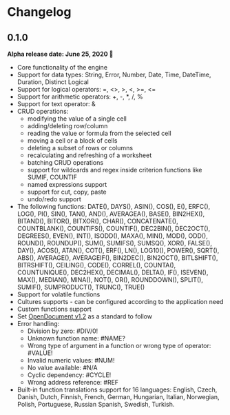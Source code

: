 # Changelog

## 0.1.0

**Alpha release date: June 25, 2020 🎉**

* Core functionality of the engine
* Support for data types: String, Error, Number, Date, Time, DateTime,
Duration, Distinct Logical
* Support for logical operators: =, <>, >, <, >=, <=
* Support for arithmetic operators: +, -, *, /, %
* Support for text operator: &
* CRUD operations:
   - modifying the value of a single cell
   - adding/deleting row/column
   - reading the value or formula from the selected cell
   - moving a cell or a block of cells
   - deleting a subset of rows or columns
   - recalculating and refreshing of a worksheet
   - batching CRUD operations
   - support for wildcards and regex inside criterion functions
   like SUMIF, COUNTIF
   - named expressions support
   - support for cut, copy, paste
   - undo/redo support
* The following functions: DATE(), DAYS(), ASIN(), COS(), E(), ERFC(),
LOG(), PI(), SIN(), TAN(), AND(), AVERAGEA(), BASE(), BIN2HEX(),
BITAND(), BITOR(), BITXOR(), CHAR(), CONCATENATE(), COUNTBLANK(),
COUNTIFS(), COUNTIF(), DEC2BIN(), DEC2OCT(), DEGREES(), EVEN(), INT(),
ISODD(), MAXA(), MIN(), MOD(), ODD(), ROUND(), ROUNDUP(), SUM(),
SUMIFS(), SUMSQ(), XOR(), FALSE(), DAY(), ACOS(), ATAN(), COT(), ERF(),
LN(), LOG10(), POWER(), SQRT(), ABS(), AVERAGE(), AVERAGEIF(), BIN2DEC(),
BIN2OCT(), BITLSHIFT(), BITRSHIFT(), CEILING(), CODE(), CORREL(),
COUNTA(), COUNTUNIQUE(), DEC2HEX(), DECIMAL(), DELTA(), IF(), ISEVEN(),
MAX(), MEDIAN(), MINA(), NOT(), OR(), ROUNDDOWN(), SPLIT(), SUMIF(),
SUMPRODUCT(), TRUNC(), TRUE()
* Support for volatile functions
* Cultures supports - can be configured according to the application need
* Custom functions support
* Set [OpenDocument v1.2](http://docs.oasis-open.org/office/v1.2/OpenDocument-v1.2-part2.html)
as a standard to follow
*  Error handling:
   - Division by zero: #DIV/0!
   - Unknown function name: #NAME?
   - Wrong type of argument in a function or wrong type of
   operator: #VALUE!
   - Invalid numeric values: #NUM!
   - No value available: #N/A
   - Cyclic dependency: #CYCLE!
   - Wrong address reference: #REF
* Built-in function translations support for 16 languages: English, Czech,
Danish, Dutch, Finnish, French, German, Hungarian, Italian, Norwegian,
Polish, Portuguese, Russian	Spanish, Swedish, Turkish.